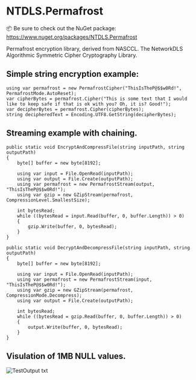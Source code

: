 # NTDLS.Permafrost

📦 Be sure to check out the NuGet package: https://www.nuget.org/packages/NTDLS.Permafrost

Permafrost encryption library, derived from NASCCL. The NetworkDLS Algorithmic Symmetric Cipher Cryptography Library.

## Simple string encryption example:

```
using var permafrost = new PermafrostCipher("ThisIsTheP@$$w0Rd!", PermafrostMode.AutoReset);
var cipherBytes = permafrost.Cipher("This is some text that I would like to keep safe if that is ok with you? Oh, it is? Good!");
var decipherBytes = permafrost.Cipher(cipherBytes);
string decipheredText = Encoding.UTF8.GetString(decipherBytes);
```

## Streaming example with chaining.
```
public static void EncryptAndCompressFile(string inputPath, string outputPath)
{
    byte[] buffer = new byte[8192];

    using var input = File.OpenRead(inputPath);
    using var output = File.Create(outputPath);
    using var permafrost = new PermafrostStream(output, "ThisIsTheP@$$w0Rd!");
    using var gzip = new GZipStream(permafrost, CompressionLevel.SmallestSize);

    int bytesRead;
    while ((bytesRead = input.Read(buffer, 0, buffer.Length)) > 0)
    {
        gzip.Write(buffer, 0, bytesRead);
    }
}

public static void DecryptAndDecompressFile(string inputPath, string outputPath)
{
    byte[] buffer = new byte[8192];

    using var input = File.OpenRead(inputPath);
    using var permafrost = new PermafrostStream(input, "ThisIsTheP@$$w0Rd!");
    using var gzip = new GZipStream(permafrost, CompressionMode.Decompress);
    using var output = File.Create(outputPath);

    int bytesRead;
    while ((bytesRead = gzip.Read(buffer, 0, buffer.Length)) > 0)
    {
        output.Write(buffer, 0, bytesRead);
    }
}
```

## Visulation of 1MB NULL values.
![TestOutput txt](https://github.com/user-attachments/assets/92b152c0-0cb5-4ecd-bf24-a59c431351f6)
